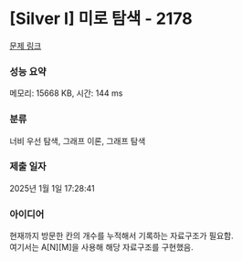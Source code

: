 # [Silver I] 미로 탐색 - 2178 

[문제 링크](https://www.acmicpc.net/problem/2178) 

### 성능 요약

메모리: 15668 KB, 시간: 144 ms

### 분류

너비 우선 탐색, 그래프 이론, 그래프 탐색

### 제출 일자

2025년 1월 1일 17:28:41

### 아이디어

현재까지 방문한 칸의 개수를 누적해서 기록하는 자료구조가 필요함.<br/>
여기서는 A[N][M]을 사용해 해당 자료구조를 구현했음.
